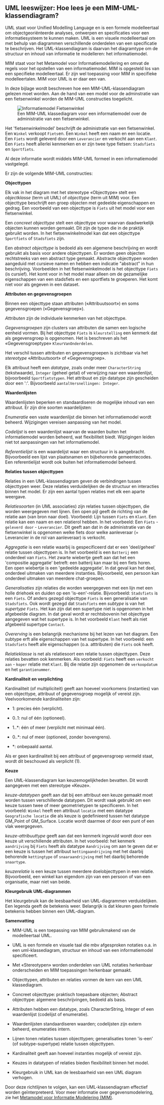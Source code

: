 ## UML leeswijzer: Hoe lees je een MIM-UML-klassendiagram?

UML staat voor Unified Modelling Language en is een formele modelleertaal om objectgeoriënteerde analyses, ontwerpen en specificaties voor een informatiesysteem te kunnen maken. UML is een visuele modelleertaal om met behulp van diagrammen verschillende onderdelen van een specificatie te beschrijven. Het UML-klassendiagram is daarvan het diagramtype om de structuur en inhoud van informatie te modelleren: het informatiemodel.

MIM staat voor het Metamodel voor Informatiemodellering en omvat de regels voor het opstellen van een informatiemodel. MIM is opgesteld los van een specifieke modelleertaal. Er zijn wel toepassing voor MIM in specifieke modelleertalen. MIM voor UML is er daar een van.

In deze bijlage wordt beschreven hoe een MIM-UML-klassendiagram gelezen moet worden.
Aan de hand van een model voor de adminstratie van een fietsenwinkel worden de MIM-UML constructies toegelicht.

<figure id="admin-fietswinkel">
    <img src="media/admin-fietswinkel.png" alt="Informatiemodel Fietsenwinkel">
    <figcaption>Een MIM-UML klassediagram voor een informatiemodel over de administratie van een fietsenwinkel.</figcaption>
</figure>

Het 'fietsenwinkelmodel' beschrijft de administratie van een fietsenwinkel. Een `Winkel` verkoopt `Fiets`en.
Een `Winkel` heeft een naam en een locatie.
Een `Fiets` wordt geleverd door een `Leverancier` en verkocht aan een `Klant`.
Een `Fiets` heeft allerlei kenmerken en er zijn twee type fietsen: `Stadsfiets` en `Sportfiets`.

Al deze informatie wordt middels MIM-UML formeel in een informatiemodel vastgelegd. 

Er zijn de volgende MIM-UML constructies:    

**Objecttypen**

Elk vak in het diagram met het stereotype «Objecttype» stelt een *objectklasse* (term uit UML) of *objecttype* (term uit MIM) voor.
Een objecttype beschrijft een groep objecten met gedeelde eigenschappen en
gedrag. Een voorbeeld van een objecttype is `Fiets` uit het model voor een fietsenwinkel.

Een *concreet objecttype* stelt een objecttype voor waarvan daadwerkelijk
objecten kunnen worden gemaakt. Dit zijn de typen die in de praktijk gebruikt
worden. In het fietsenwinkelmodel kan dat een objecttype `Sportfiets` of `Stadsfiets` zijn.

Een *abstract objecttype* is bedoeld als een algemene beschrijving en wordt
gebruikt als basis voor andere objecttypen. Er worden geen objecten rechtstreeks
van een abstract type gemaakt. Abstracte objecttypen worden aangeduid met
cursieve namen en hebben een indicatie "abstract" in hun beschrijving.
Voorbeelden in het fietsenwinkelmodel is het objecttype `Fiets` (is cursief). Het komt voor in het model maar alleen om de gezamelijke eigenschappen van een stadsfiets en een sportfiets te groeperen. Het komt niet voor als gegeven in een dataset.
  

**Attributen en gegevensgroepen**

Binnen een objecttype staan attributen («Attribuutsoort») en soms gegevensgroepen («Gegevensgroep»).

*Attributen* zijn de individuele kenmerken van het objecttype.

*Gegevensgroepen* zijn clusters van attributen die samen een logische eenheid
vormen. Bij het objecttype `Fiets` is `kleurstelling` een kenmerk dat als gegevensgroep is opgenomen. Het is beschreven als het «Gegevensgroeptype» `KleurVanOnderdelen`.

Het verschil tussen attributen en gegevensgroepen is zichtbaar via het
*stereotype* «Attribuutsoort» of «Gegevensgroep».

Elk attribuut heeft een *datatype*, zoals onder meer `CharacterString`
(tekstwaarde), `Integer` (geheel getal) of verwijzing naar een waardenlijst, bijvoorbeeld `Sportfietstypen`. Het attribuut en zijn datatype zijn gescheiden door een ':'. Bijvoorbeeld `aantalVersnellingen: Integer`.

**Waardenlijsten**

Waardenlijsten beperken en standaardiseren de mogelijke inhoud van een
attribuut. Er zijn drie soorten waardelijsten: 

*Enumeratie* een vaste waardenlijst die binnen het informatiemodel wordt
beheerd. Wijzigingen vereisen aanpassing van het model.

*Codelijst* is een waardenlijst waarvan de waarden buiten het informatiemodel
worden beheerd, wat flexibiliteit biedt. Wijzigingen leiden niet tot
aanpassingen van het informatiemodel.

*Referentielijst* is een waardelijst waar een structuur in is aangebracht. Bijvoorbeeld een lijst van plaatsnamen en bijbehorende gemeentecodes. Een referentielijst wordt ook buiten het informatiemodel beheerd.

**Relaties tussen objecttypen**

Relaties in een UML-klassendiagram geven de verbindingen tussen objecttypen
weer. Deze relaties verduidelijken de de structuur en interacties binnen het
model. Er zijn een aantal typen relaties met elk een aparte weergave.

*Relatiesoorten* (in UML associaties) zijn relaties tussen objecttypen, die worden weergegeven met
lijnen. Een open pijl geeft de richting van de relatie aan (van bron naar doel).
Voorbeeld: Lijn tussen `Fiets` en `Klant`. Een relatie kan een naam en een relatierol hebben. In het voorbeeld: Een `Fiets` - `geleverd door` - `Leverancier`. Dit geeft aan dat in de administratie van de fietsenwinkel is opgenomen welke fiets door welke aanleveraar (= Leverancier in de rol van aanleveraar) is verkocht.

*Aggregatie* is een relatie waarbij is gespecificeerd dat er een 'deel/geheel' relatie tussen objecttypen is. In het voorbeeld is een `Batterij` een onderdeel van `Fiets`. Het zwarte wiebertje geeft aan dat het een 'compositie aggregatie' betreft: een batterij kan maar bij een fiets horen. Een open wiebertje is een 'gedeelde aggregatie'. In dat geval kan het deel, onderdeel uitmaken van meerdere instanties. Bijvoorbeeld, een persoon kan onderdeel uitmaken van meerdere chat-groepen.

*Generalisaties* zijn relaties die worden weergegeven met een lijn met een holle
driehoek en duiden op een 'is-een'-relatie. Bijvoorbeeld: `Stadsfiets` is een `Fiets`. Of anders gezegd objecttype `Fiets` is een generalisatie van `Stadsfiets`. Ook wordt gezegd dat `Stadsfiets` een *subtype* is van het *supertype* `Fiets`. Het kan zijn dat een supertype niet is opgenomen in het afgebeelde diagram. In dat geval wordt er rechtsbovenin het objecttype aangegeven wat het supertype is. In het voorbeeld `Klant` heeft als niet afgebeeld supertype `Contact`.

*Overerving* is een belangrijk mechanisme bij het lezen van het diagram. Een subtype erft alle eigenschappen van het supertype. In het voorbeeld: een `Stadsfiets` heeft alle eigenschappen (o.a. atttributen) die `Fiets` ook heeft.

*Relatieklasse* is net als relatiesoort een relatie tussen objecttypen. Deze relaties bevatten ook kenmerken. Als voorbeeld: `Fiets` heeft een `verkocht aan` - `koper` relatie met `Klant`. Bij die relatie zijn opgenomen de `verkoopdatum` en het `garantienummer`. 

**Kardinaliteit en verplichting**

Kardinaliteit (of multipliciteit) geeft aan hoeveel voorkomens (instanties) van een
objecttype, attribuut of gegevensgroep mogelijk of vereist zijn.
Veelvoorkomende kardinaliteiten zijn:

-   1: precies één (verplicht).

-   0..1: nul of één (optioneel).

-   1..\*: één of meer (verplicht met minimaal één).

-   0..\*: nul of meer (optioneel, zonder bovengrens).

-   \*: onbepaald aantal.

Als er geen kardinaliteit bij een attribuut of gegevensgroep vermeld staat,
wordt dit beschouwd als verplicht (1).

**Keuze**

Een UML-klassendiagram kan keuzemogelijkheden bevatten. Dit wordt aangegeven met
een stereotype «Keuze».

*keuze-datatypen* geeft aan dat bij een attribuut een keuze gemaakt moet worden tussen verschillende datatypen. Dit wordt vaak gebruikt om een keuze tussen twee of meer geometrietypen te specificeren. In het voorbeeld: `Winkel` heeft een attribuut `locatie` met een datatype `Geografische locatie` die als keuze is gedefinieerd tussen het datatype GM_Point of GM_Surface. Locatie wordt daarmee of door een punt of een vlak weergegeven.

*keuze-attribuuttype* geeft aan dat een kenmerk ingevuld wordt door een keuze uit verschillende attributen. In het voorbeeld: het kenmerk `aandrijving` bij `Fiets` heeft als datatype `Aandrijving` om aan te geven dat er een keuze is tussen het attribuut `kettingaandrijving` met het daarbij behorende `kettingtype` of `snaaraandrijving` met het daarbij behorende `snaartype`.

*keuzerelatie* is een keuze tussen meerdere doelobjecttypen in een relatie.
Bijvoorbeeld, een winkel kan eigendom zijn van een persoon of van een organisatie, maar niet van beide.

**Kleurgebruik UML-diagrammen**

Het kleurgebruik kan de leesbaarheid van UML-diagrammen verduidelijken. Een legenda geeft de betekenis weer. Belangrijk is dat kleuren geen formele betekenis hebben binnen een UML-diagram. 

**Samenvatting**


-	MIM-UML is een toepassing van MIM gebruikmakend van de modelleertaal UML.

-	UML is een formele en visuele taal die mbv afgesproken notaties o.a. in een uml-klassediagram, structuur en inhoud van een informatiemodel specificeert.

-	Met «Stereotypen» worden onderdelen van UML notaties herkenbaar onderscheiden en MIM toepassingen herkenbaar gemaakt.

-   Objecttypen, attributen en relaties vormen de kern van een UML klassediagram.

-   Concreet objecttype: praktisch toepasbare objecten; Abstract objecttype:
    algemene beschrijvingen, bedoeld als basis.

-   Attributen hebben een datatype, zoals CharacterString, Integer of een
    waardenlijst (codelijst of enumeratie).

-   Waardenlijsten standaardiseren waarden; codelijsten zijn extern beheerd,
    enumeraties intern.

-   Lijnen tonen relaties tussen objecttypen; generalisaties tonen
    'is-een' (of subtype-supertype) relatie tussen objecttypen.

-   Kardinaliteit geeft aan hoeveel instanties mogelijk of vereist zijn.

-   Keuzes in datatypen of relaties bieden flexibiliteit binnen het model.

-   Kleurgebruik in UML kan de leesbaarheid van een UML diagram verhogen.

Door deze richtlijnen te volgen, kan een UML-klassendiagram effectief worden
geïnterpreteerd. Voor meer informatie over gegevensmodelering, zie het
[Metamodel voor Informatie Modelering
(MIM)](https://docs.geostandaarden.nl/mim/mim/).
